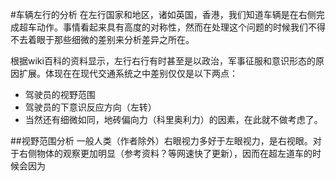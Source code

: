 #车辆左行的分析
在左行国家和地区，诸如英国，香港，我们知道车辆是在右侧完成超车动作。事情看起来具有高度的对称性，然而在处理这个问题的时候我们不得不去着眼于那些细微的差别来分析差异之所在。

根据wiki百科的资料显示，左行右行有时甚至是以政治，军事征服和意识形态的原因扩展。体现在在现代交通系统之中差别仅仅是以下两点：
	
* 驾驶员的视野范围
* 驾驶员的下意识反应方向（左转）
* 当然还有细微如同，地砖偏向力（科里奥利力）的因素，在此就不做考虑了。

##视野范围分析
一般人类（作者除外）右眼视力多好于左眼视力，是右视眼。对于右侧物体的观察更加明显（参考资料？等网速快了更新），因而在超左道车的时候会因为
